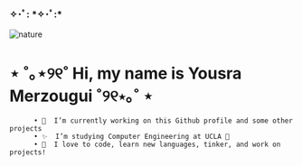<h3>✧･ﾟ: *✧･ﾟ:*</h3>

<!--
**y707171/y707171** is a ✨ _special_ ✨ repository because its `README.md` (this file) appears on your GitHub profile.-->
![nature](https://github.com/y707171/y707171/assets/158012680/dc5c807e-d010-42b0-869c-c111f4c6d135)

<h1> ⋆ ˚｡⋆୨୧˚ Hi, my name is Yousra Merzougui ˚୨୧⋆｡˚ ⋆</h1>

          • 🎀  I’m currently working on this Github profile and some other projects 
          • ✨  I’m studying Computer Engineering at UCLA 🐻
          • 🍰  I love to code, learn new languages, tinker, and work on projects!
